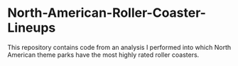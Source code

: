 # North-American-Roller-Coaster-Lineups
This repository contains code from an analysis I performed into which North American theme parks have the most highly rated roller coasters.
